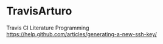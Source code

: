 # TravisArturo
Travis CI
Literature Programming
https://help.github.com/articles/generating-a-new-ssh-key/
